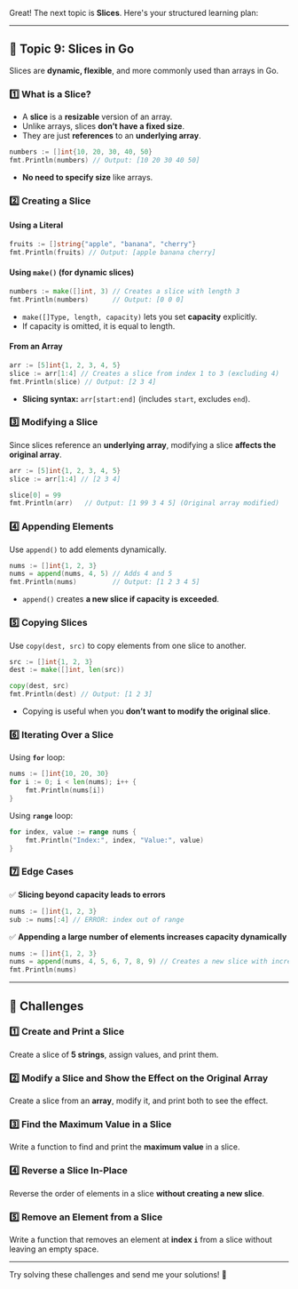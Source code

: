Great! The next topic is **Slices**. Here's your structured learning plan:

---

## **📌 Topic 9: Slices in Go**

Slices are **dynamic, flexible**, and more commonly used than arrays in Go.

### **1️⃣ What is a Slice?**

- A **slice** is a **resizable** version of an array.
- Unlike arrays, slices **don’t have a fixed size**.
- They are just **references** to an **underlying array**.

```go
numbers := []int{10, 20, 30, 40, 50}
fmt.Println(numbers) // Output: [10 20 30 40 50]
```

- **No need to specify size** like arrays.

### **2️⃣ Creating a Slice**

#### **Using a Literal**

```go
fruits := []string{"apple", "banana", "cherry"}
fmt.Println(fruits) // Output: [apple banana cherry]
```

#### **Using `make()` (for dynamic slices)**

```go
numbers := make([]int, 3) // Creates a slice with length 3
fmt.Println(numbers)      // Output: [0 0 0]
```

- `make([]Type, length, capacity)` lets you set **capacity** explicitly.
- If capacity is omitted, it is equal to length.

#### **From an Array**

```go
arr := [5]int{1, 2, 3, 4, 5}
slice := arr[1:4] // Creates a slice from index 1 to 3 (excluding 4)
fmt.Println(slice) // Output: [2 3 4]
```

- **Slicing syntax:** `arr[start:end]` (includes `start`, excludes `end`).

### **3️⃣ Modifying a Slice**

Since slices reference an **underlying array**, modifying a slice **affects the original array**.

```go
arr := [5]int{1, 2, 3, 4, 5}
slice := arr[1:4] // [2 3 4]

slice[0] = 99
fmt.Println(arr)   // Output: [1 99 3 4 5] (Original array modified)
```

### **4️⃣ Appending Elements**

Use `append()` to add elements dynamically.

```go
nums := []int{1, 2, 3}
nums = append(nums, 4, 5) // Adds 4 and 5
fmt.Println(nums)         // Output: [1 2 3 4 5]
```

- `append()` creates **a new slice if capacity is exceeded**.

### **5️⃣ Copying Slices**

Use `copy(dest, src)` to copy elements from one slice to another.

```go
src := []int{1, 2, 3}
dest := make([]int, len(src))

copy(dest, src)
fmt.Println(dest) // Output: [1 2 3]
```

- Copying is useful when you **don’t want to modify the original slice**.

### **6️⃣ Iterating Over a Slice**

Using **`for`** loop:

```go
nums := []int{10, 20, 30}
for i := 0; i < len(nums); i++ {
    fmt.Println(nums[i])
}
```

Using **`range`** loop:

```go
for index, value := range nums {
    fmt.Println("Index:", index, "Value:", value)
}
```

### **7️⃣ Edge Cases**

✅ **Slicing beyond capacity leads to errors**

```go
nums := []int{1, 2, 3}
sub := nums[:4] // ERROR: index out of range
```

✅ **Appending a large number of elements increases capacity dynamically**

```go
nums := []int{1, 2, 3}
nums = append(nums, 4, 5, 6, 7, 8, 9) // Creates a new slice with increased capacity
fmt.Println(nums)
```

---

## **📝 Challenges**

### **1️⃣ Create and Print a Slice**

Create a slice of **5 strings**, assign values, and print them.

### **2️⃣ Modify a Slice and Show the Effect on the Original Array**

Create a slice from an **array**, modify it, and print both to see the effect.

### **3️⃣ Find the Maximum Value in a Slice**

Write a function to find and print the **maximum value** in a slice.

### **4️⃣ Reverse a Slice In-Place**

Reverse the order of elements in a slice **without creating a new slice**.

### **5️⃣ Remove an Element from a Slice**

Write a function that removes an element at **index `i`** from a slice without leaving an empty space.

---

Try solving these challenges and send me your solutions! 🚀
